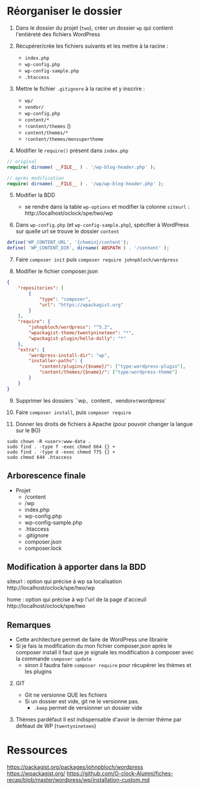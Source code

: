 # Réorganiser le dossier

1. Dans le dossier du projet (`two`), créer un dossier `wp` qui contient l'entièreté des fichiers WordPress

2. Récupérer/crée les fichiers suivants et les mettre à la racine :
    - `index.php`
    - `wp-config.php`
    - `wp-config-sample.php`
    - `.htaccess`

3. Mettre le fichier `.gitignore` à la racine et y inscrire :
    - `wp/`
    - `vendor/`
    - `wp-config.php`
    - `content/*`
    - `!content/themes` ()
    - `content/themes/*`
    - `!content/themes/monsupertheme`

4.  Modifier le `require()` présent dans `index.php` 
```php
// original
require( dirname( __FILE__ ) . '/wp-blog-header.php' );

// après modification
require( dirname( __FILE__ ) . '/wp/wp-blog-header.php' );
```

5. Modifier la BDD
    - se rendre dans la table `wp-options` et modifier la colonne `siteurl` : http://localhost/oclock/spe/two/wp


6. Dans `wp-config.php` (et `wp-config-sample.php`), spécifier à WordPress sur quelle url se trouve le dossier `content`
```php
define('WP_CONTENT_URL', '{chemin}/content');
define( 'WP_CONTENT_DIR', dirname( ABSPATH ) . '/content' );
```

7. Faire `composer init` puis `composer require johnpbloch/wordpress`

8. Modifier le fichier composer.json
```json
{
    "repositories": [
        {
            "type": "composer",
            "url": "https://wpackagist.org"
        }
    ],
    "require": {
        "johnpbloch/wordpress": "^5.2",
        "wpackagist-theme/twentynineteen": "*",
        "wpackagist-plugin/hello-dolly": "*"
    },
    "extra": {
        "wordpress-install-dir": "wp",
        "installer-paths": {
            "content/plugins/{$name}/": ["type:wordpress-plugin"],
            "content/themes/{$name}/": ["type:wordpress-theme"]
        }
    }
}

```

9. Supprimer les dossiers ``wp`, `content`, `vendor` et `wordpress`

10. Faire `composer install`, puis `composer require`

11. Donner les droits de fichiers à Apache (pour pouvoir changer la langue sur le BO)
```
sudo chown -R <user>:www-data .
sudo find . -type f -exec chmod 664 {} +
sudo find . -type d -exec chmod 775 {} +
sudo chmod 644 .htaccess
```

## Arborescence finale
- Projet
    - /content
    - /wp
    - index.php
    - wp-config.php
    - wp-config-sample.php
    - .htaccess
    - .gitignore
    - composer.json
    - composer.lock


## Modification à apporter dans la BDD
siteurl : option qui précise à wp sa localisation 
http://localhost/oclock/spe/two/wp

home : option qui précise à wp l'url de la page d'acceuil
http://localhost/oclock/spe/two

## Remarques
- Cette architecture permet de faire de WordPress une librairie
- Si je fais la modification du mon fichier composer.json après le composer install il faut que je signale les modification à composer avec la commande `composer update`
    - sinon il faudra faire `composer require` pour récupérer les thèmes et les plugins

2. GIT
    - Git ne versionne QUE les fichiers
    - Si un dossier est vide, git ne le versionne pas.
        - `.keep` permet de versionner un dossier vide

3. Thèmes pardéfaut
Il est indispensable d'avoir le dernier thème par deféaut de WP (`twentynineteen`)

# Ressources
https://packagist.org/packages/johnpbloch/wordpress
https://wpackagist.org/
https://github.com/O-clock-Alumni/fiches-recap/blob/master/wordpress/wp/installation-custom.md